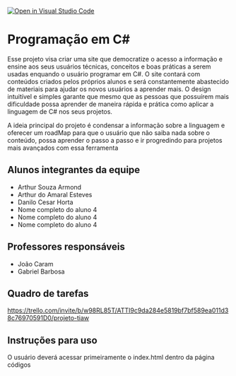[![Open in Visual Studio Code](https://classroom.github.com/assets/open-in-vscode-718a45dd9cf7e7f842a935f5ebbe5719a5e09af4491e668f4dbf3b35d5cca122.svg)](https://classroom.github.com/online_ide?assignment_repo_id=10834393&assignment_repo_type=AssignmentRepo)
# Programação em C#
Esse projeto visa criar uma site que democratize o acesso a informação e ensine aos seus usuários técnicas, conceitos e boas práticas a serem usadas enquando o usuário programar em C#. O site contará com conteúdos criados pelos próprios alunos e será constantemente abastecido de materiais para ajudar os novos usuários a aprender mais. O design intuitível e simples garante que mesmo que as pessoas que possuírem mais dificuldade possa aprender de maneira rápida e prática como aplicar a linguagem de C# nos seus projetos.

A ideia principal do projeto é condensar a informação sobre a linguagem e oferecer um roadMap para que o usuário que não saiba nada sobre o conteúdo, possa aprender o passo a passo e ir progredindo para projetos mais avançados com essa ferramenta

## Alunos integrantes da equipe

* Arthur Souza Armond
* Arthur do Amaral Esteves
* Danilo Cesar Horta
* Nome completo do aluno 4
* Nome completo do aluno 4
* Nome completo do aluno 4

## Professores responsáveis

* João Caram
* Gabriel Barbosa

## Quadro de tarefas
https://trello.com/invite/b/w98RL85T/ATTI9c9da284e5819bf7bf589ea011d38c76970591D0/projeto-tiaw

## Instruções para uso
O usuário deverá acessar primeiramente o index.html dentro da página códigos
